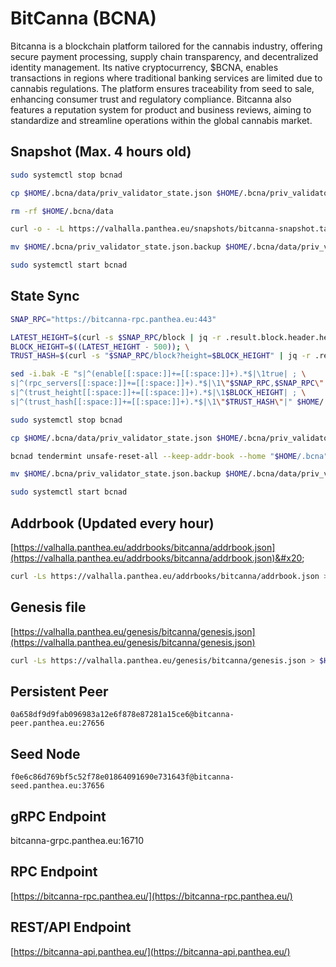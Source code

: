 # BitCanna (BCNA)

Bitcanna is a blockchain platform tailored for the cannabis industry, offering secure payment processing, supply chain transparency, and decentralized identity management. Its native cryptocurrency, $BCNA, enables transactions in regions where traditional banking services are limited due to cannabis regulations. The platform ensures traceability from seed to sale, enhancing consumer trust and regulatory compliance. Bitcanna also features a reputation system for product and business reviews, aiming to standardize and streamline operations within the global cannabis market.

## Snapshot (Max. 4 hours old) <a href="#snapshot" id="snapshot"></a>

```bash
sudo systemctl stop bcnad

cp $HOME/.bcna/data/priv_validator_state.json $HOME/.bcna/priv_validator_state.json.backup

rm -rf $HOME/.bcna/data

curl -o - -L https://valhalla.panthea.eu/snapshots/bitcanna-snapshot.tar.lz4 | lz4 -c -d - | tar -x -C $HOME/.bcna

mv $HOME/.bcna/priv_validator_state.json.backup $HOME/.bcna/data/priv_validator_state.json

sudo systemctl start bcnad
```

## State Sync

```bash
SNAP_RPC="https://bitcanna-rpc.panthea.eu:443"

LATEST_HEIGHT=$(curl -s $SNAP_RPC/block | jq -r .result.block.header.height); \
BLOCK_HEIGHT=$((LATEST_HEIGHT - 500)); \
TRUST_HASH=$(curl -s "$SNAP_RPC/block?height=$BLOCK_HEIGHT" | jq -r .result.block_id.hash)

sed -i.bak -E "s|^(enable[[:space:]]+=[[:space:]]+).*$|\1true| ; \
s|^(rpc_servers[[:space:]]+=[[:space:]]+).*$|\1\"$SNAP_RPC,$SNAP_RPC\"| ; \
s|^(trust_height[[:space:]]+=[[:space:]]+).*$|\1$BLOCK_HEIGHT| ; \
s|^(trust_hash[[:space:]]+=[[:space:]]+).*$|\1\"$TRUST_HASH\"|" $HOME/.bcna/config/config.toml

sudo systemctl stop bcnad

cp $HOME/.bcna/data/priv_validator_state.json $HOME/.bcna/priv_validator_state.json.backup

bcnad tendermint unsafe-reset-all --keep-addr-book --home "$HOME/.bcna"

mv $HOME/.bcna/priv_validator_state.json.backup $HOME/.bcna/data/priv_validator_state.json

sudo systemctl start bcnad
```

## Addrbook (Updated every hour) <a href="#addrbook" id="addrbook"></a>

[https://valhalla.panthea.eu/addrbooks/bitcanna/addrbook.json](https://valhalla.panthea.eu/addrbooks/bitcanna/addrbook.json)&#x20;

```bash
curl -Ls https://valhalla.panthea.eu/addrbooks/bitcanna/addrbook.json > $HOME/.bcna/config/addrbook.json
```

## Genesis file

[https://valhalla.panthea.eu/genesis/bitcanna/genesis.json](https://valhalla.panthea.eu/genesis/bitcanna/genesis.json)

```bash
curl -Ls https://valhalla.panthea.eu/genesis/bitcanna/genesis.json > $HOME/.bcna/config/genesis.json
```

## Persistent Peer

```url
0a658df9d9fab096983a12e6f878e87281a15ce6@bitcanna-peer.panthea.eu:27656
```

## Seed Node

```url
f0e6c86d769bf5c52f78e01864091690e731643f@bitcanna-seed.panthea.eu:37656
```

## gRPC Endpoint

bitcanna-grpc.panthea.eu:16710

## RPC Endpoint

[https://bitcanna-rpc.panthea.eu/](https://bitcanna-rpc.panthea.eu/)

## REST/API Endpoint

[https://bitcanna-api.panthea.eu/](https://bitcanna-api.panthea.eu/)
